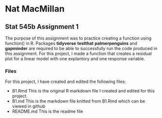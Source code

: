 # Nat MacMillan
## Stat 545b Assignment 1

The purpose of this assignment was to practice creating a function using function() in R. Packages **tidyverse** **testthat** **palmerpenguins** and **gapminder** are required to be able to successfully run the code produced in this assignment. For this project, I made a function that creates a residual plot for a linear model with one explantory and one response variable.

### Files
For this project, I have created and edited the following files:
* B1.Rmd This is the original R markdown file I created and edited for this project.
* B1.md This is the markdown file knitted from B1.Rmd which can be viewed in github
* README.md This is the readme file


